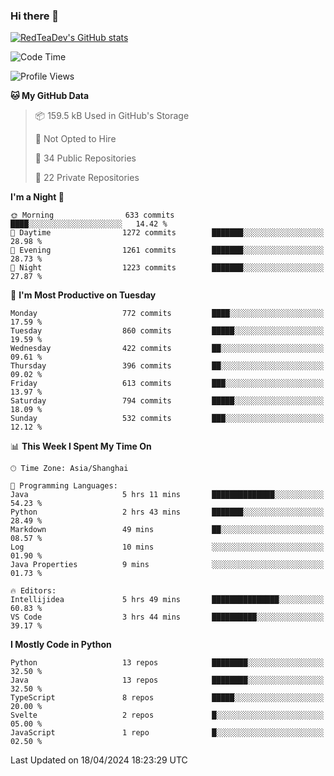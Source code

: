### Hi there 👋

<!--
**RedTeaDev/RedTeaDev** is a ✨ _special_ ✨ repository because its `README.md` (this file) appears on your GitHub profile.

Here are some ideas to get you started:

- 🔭 I’m currently working on ...
- 🌱 I’m currently learning ...
- 👯 I’m looking to collaborate on ...
- 🤔 I’m looking for help with ...
- 💬 Ask me about ...
- 📫 How to reach me: ...
- 😄 Pronouns: ...
- ⚡ Fun fact: ...
-->

<!--
[![wakatime](https://wakatime.com/badge/user/6b101ed0-04c0-4490-9283-eb61f2efff96.svg)](https://wakatime.com/@6b101ed0-04c0-4490-9283-eb61f2efff96)
!-->

[![RedTeaDev's GitHub stats](https://github-readme-stats.vercel.app/api?username=RedTeaDev)](https://github.com/anuraghazra/github-readme-stats)
<!--
[![willianrod's wakatime stats](https://github-readme-stats.vercel.app/api/wakatime?username=RedTeaDev)](https://github.com/anuraghazra/github-readme-stats)
!-->
<!--START_SECTION:waka-->
![Code Time](http://img.shields.io/badge/Code%20Time-2%2C150%20hrs%2028%20mins-blue)

![Profile Views](http://img.shields.io/badge/Profile%20Views-0-blue)

**🐱 My GitHub Data** 

> 📦 159.5 kB Used in GitHub's Storage 
 > 
> 🚫 Not Opted to Hire
 > 
> 📜 34 Public Repositories 
 > 
> 🔑 22 Private Repositories 
 > 
**I'm a Night 🦉** 

```text
🌞 Morning                633 commits         ████░░░░░░░░░░░░░░░░░░░░░   14.42 % 
🌆 Daytime                1272 commits        ███████░░░░░░░░░░░░░░░░░░   28.98 % 
🌃 Evening                1261 commits        ███████░░░░░░░░░░░░░░░░░░   28.73 % 
🌙 Night                  1223 commits        ███████░░░░░░░░░░░░░░░░░░   27.87 % 
```
📅 **I'm Most Productive on Tuesday** 

```text
Monday                   772 commits         ████░░░░░░░░░░░░░░░░░░░░░   17.59 % 
Tuesday                  860 commits         █████░░░░░░░░░░░░░░░░░░░░   19.59 % 
Wednesday                422 commits         ██░░░░░░░░░░░░░░░░░░░░░░░   09.61 % 
Thursday                 396 commits         ██░░░░░░░░░░░░░░░░░░░░░░░   09.02 % 
Friday                   613 commits         ███░░░░░░░░░░░░░░░░░░░░░░   13.97 % 
Saturday                 794 commits         █████░░░░░░░░░░░░░░░░░░░░   18.09 % 
Sunday                   532 commits         ███░░░░░░░░░░░░░░░░░░░░░░   12.12 % 
```


📊 **This Week I Spent My Time On** 

```text
🕑︎ Time Zone: Asia/Shanghai

💬 Programming Languages: 
Java                     5 hrs 11 mins       ██████████████░░░░░░░░░░░   54.23 % 
Python                   2 hrs 43 mins       ███████░░░░░░░░░░░░░░░░░░   28.49 % 
Markdown                 49 mins             ██░░░░░░░░░░░░░░░░░░░░░░░   08.57 % 
Log                      10 mins             ░░░░░░░░░░░░░░░░░░░░░░░░░   01.90 % 
Java Properties          9 mins              ░░░░░░░░░░░░░░░░░░░░░░░░░   01.73 % 

🔥 Editors: 
Intellijidea             5 hrs 49 mins       ███████████████░░░░░░░░░░   60.83 % 
VS Code                  3 hrs 44 mins       ██████████░░░░░░░░░░░░░░░   39.17 % 
```

**I Mostly Code in Python** 

```text
Python                   13 repos            ████████░░░░░░░░░░░░░░░░░   32.50 % 
Java                     13 repos            ████████░░░░░░░░░░░░░░░░░   32.50 % 
TypeScript               8 repos             █████░░░░░░░░░░░░░░░░░░░░   20.00 % 
Svelte                   2 repos             █░░░░░░░░░░░░░░░░░░░░░░░░   05.00 % 
JavaScript               1 repo              █░░░░░░░░░░░░░░░░░░░░░░░░   02.50 % 
```




 Last Updated on 18/04/2024 18:23:29 UTC
<!--END_SECTION:waka-->


